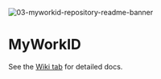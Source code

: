![03-myworkid-repository-readme-banner](https://github.com/user-attachments/assets/259f8071-aab1-447c-b985-9624cefa7696)
# MyWorkID
See the [Wiki tab](https://github.com/glueckkanja/MyWorkID/wiki) for detailed docs.
